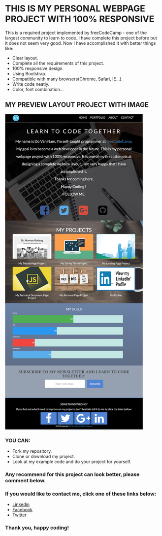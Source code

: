 # THIS IS MY PERSONAL WEBPAGE PROJECT WITH 100% RESPONSIVE
This is a required project implemented by freeCodeCamp - one of the largest community to learn to code. I have complete this project before but it does not seem very good. Now I have accomplished it with better things like:
* Clear layout.
* Complete all the requirements of this project.
* 100% responsive design.
* Using Bootstrap.
* Compatible with many browsers(Chrome, Safari, IE...).
* Write code neatly.
* Color, font combination...
## MY PREVIEW LAYOUT PROJECT WITH IMAGE
![](https://github.com/fantasy2943/my-personal-webpage-project/blob/master/preview.jpg)
### YOU CAN:
* Fork my repository.
* Clone or download my project.
* Look at my example code and do your project for yourself.
### Any recommend for this project can look better, please comment below.

### If you would like to contact me, click one of these links below:
* [Linkedin](https://www.linkedin.com/in/nam-v-do-17b0aa163/)
* [Facebook](https://facebook.com/fantasy0511/)
* [Twitter](https://twitter.com/vannam05/)
### Thank you, happy coding!

